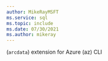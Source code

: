 ```yaml
---
author: MikeRayMSFT
ms.service: sql
ms.topic: include
ms.date: 07/30/2021
ms.author: mikeray
---
```


(`arcdata`) extension for Azure (az) CLI
